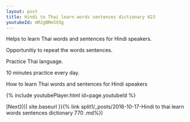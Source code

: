 ```yaml
---
layout: post
title: Hindi to Thai learn words sentences dictionary 423 
youtubeId: mMJgBMe5X5g
---
```

 
 
Helps to learn Thai words and sentences for Hindi speakers.

Opportunitiy to repeat the words sentences. 

Practice Thai language. 
 
10 minutes practice every day. 
 
How to learn Thai words and sentences for Hindi speakers 
 
{% include youtubePlayer.html id=page.youtubeId %}
 
 
[Next]({{ site.baseurl }}{% link  split1/_posts/2016-10-17-Hindi to thai learn words sentences dictionary 770 .md%})
 
